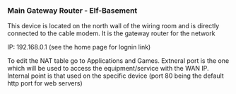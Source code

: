 ###  Main Gateway Router - Elf-Basement

This device is located on the north wall of the wiring room and is directly connected to the cable modem.  It is the gateway router for the network

IP: 192.168.0.1  (see the home page for lognin link)

To edit the NAT table go to Applications and Games.   Extneral port is the one which will be used to access the equipment/service with the WAN IP.  Internal point is that used on the specific device (port 80 being the default http port for web servers)